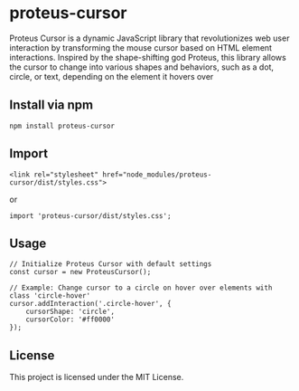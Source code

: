 # proteus-cursor
Proteus Cursor is a dynamic JavaScript library that revolutionizes web user interaction by transforming the mouse cursor based on HTML element interactions. Inspired by the shape-shifting god Proteus, this library allows the cursor to change into various shapes and behaviors, such as a dot, circle, or text, depending on the element it hovers over


## Install via npm
```
npm install proteus-cursor
```

## Import
```
<link rel="stylesheet" href="node_modules/proteus-cursor/dist/styles.css">
```
or
```
import 'proteus-cursor/dist/styles.css';
```


## Usage
```
// Initialize Proteus Cursor with default settings
const cursor = new ProteusCursor();

// Example: Change cursor to a circle on hover over elements with class 'circle-hover'
cursor.addInteraction('.circle-hover', {
    cursorShape: 'circle',
    cursorColor: '#ff0000'
});
```


## License
This project is licensed under the MIT License.
